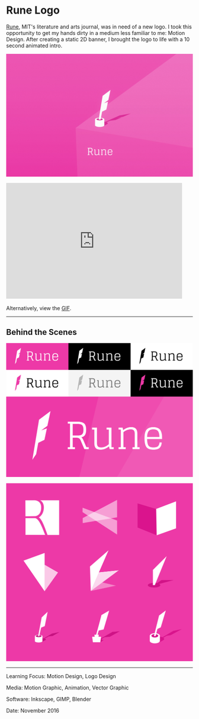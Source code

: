 # Rune Logo

[Rune](http://runemag.mit.edu/), MIT's literature and arts journal, was in need of a new logo. I took this opportunity to get my hands dirty in a medium less familiar to me: Motion Design. After creating a static 2D banner, I brought the logo to life with a 10 second animated intro.

![](RuneFinal.jpg)

<iframe width="475" height="313" src="https://www.youtube.com/embed/Hkv235UgQwA" frameborder="0" allowfullscreen></iframe>

Alternatively, view the [GIF](RuneIntroAnimation.gif).

---

## Behind the Scenes

![](RuneLogoTiled.png)

![](RuneMakingOf.png)

---

Learning Focus: Motion Design, Logo Design

Media: Motion Graphic, Animation, Vector Graphic

Software: Inkscape, GIMP, Blender

Date: November 2016
